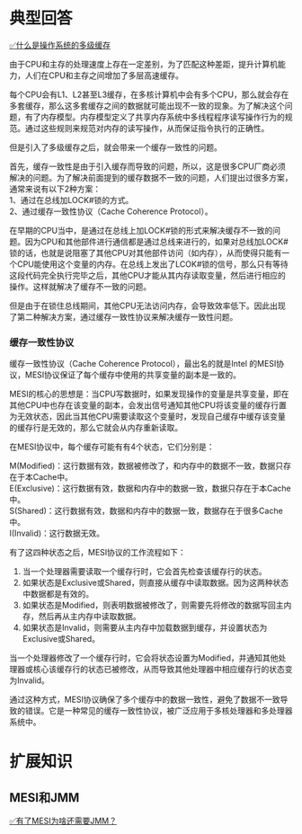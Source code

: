 # 典型回答

[✅什么是操作系统的多级缓存](https://www.yuque.com/hollis666/fo22bm/nm0sde8ek7ccfg1w?view=doc_embed)

由于CPU和主存的处理速度上存在一定差别，为了匹配这种差距，提升计算机能力，人们在CPU和主存之间增加了多层高速缓存。

每个CPU会有L1、L2甚至L3缓存，在多核计算机中会有多个CPU，那么就会存在多套缓存，那么这多套缓存之间的数据就可能出现不一致的现象。为了解决这个问题，有了内存模型。内存模型定义了共享内存系统中多线程程序读写操作行为的规范。通过这些规则来规范对内存的读写操作，从而保证指令执行的正确性。

但是引入了多级缓存之后，就会带来一个缓存一致性的问题。

首先，缓存一致性是由于引入缓存而导致的问题，所以，这是很多CPU厂商必须解决的问题。为了解决前面提到的缓存数据不一致的问题，人们提出过很多方案，通常来说有以下2种方案：<br />1、通过在总线加LOCK#锁的方式。<br />2、通过缓存一致性协议（Cache Coherence Protocol）。

在早期的CPU当中，是通过在总线上加LOCK#锁的形式来解决缓存不一致的问题。因为CPU和其他部件进行通信都是通过总线来进行的，如果对总线加LOCK#锁的话，也就是说阻塞了其他CPU对其他部件访问（如内存），从而使得只能有一个CPU能使用这个变量的内存。在总线上发出了LCOK#锁的信号，那么只有等待这段代码完全执行完毕之后，其他CPU才能从其内存读取变量，然后进行相应的操作。这样就解决了缓存不一致的问题。

但是由于在锁住总线期间，其他CPU无法访问内存，会导致效率低下。因此出现了第二种解决方案，通过缓存一致性协议来解决缓存一致性问题。
### 缓存一致性协议
缓存一致性协议（Cache Coherence Protocol），最出名的就是Intel 的MESI协议，MESI协议保证了每个缓存中使用的共享变量的副本是一致的。

MESI的核心的思想是：当CPU写数据时，如果发现操作的变量是共享变量，即在其他CPU中也存在该变量的副本，会发出信号通知其他CPU将该变量的缓存行置为无效状态，因此当其他CPU需要读取这个变量时，发现自己缓存中缓存该变量的缓存行是无效的，那么它就会从内存重新读取。

在MESI协议中，每个缓存可能有有4个状态，它们分别是：

M(Modified)：这行数据有效，数据被修改了，和内存中的数据不一致，数据只存在于本Cache中。<br />E(Exclusive)：这行数据有效，数据和内存中的数据一致，数据只存在于本Cache中。<br />S(Shared)：这行数据有效，数据和内存中的数据一致，数据存在于很多Cache中。<br />I(Invalid)：这行数据无效。

有了这四种状态之后，MESI协议的工作流程如下：

1. 当一个处理器需要读取一个缓存行时，它会首先检查该缓存行的状态。
2. 如果状态是Exclusive或Shared，则直接从缓存中读取数据。因为这两种状态中数据都是有效的。
3. 如果状态是Modified，则表明数据被修改了，则需要先将修改的数据写回主内存，然后再从主内存中读取数据。
4. 如果状态是Invalid，则需要从主内存中加载数据到缓存，并设置状态为Exclusive或Shared。

当一个处理器修改了一个缓存行时，它会将状态设置为Modified，并通知其他处理器或核心该缓存行的状态已被修改，从而导致其他处理器中相应缓存行的状态变为Invalid。

通过这种方式，MESI协议确保了多个缓存中的数据一致性，避免了数据不一致导致的错误。它是一种常见的缓存一致性协议，被广泛应用于多核处理器和多处理器系统中。


# 扩展知识

## MESI和JMM

[✅有了MESI为啥还需要JMM？](https://www.yuque.com/hollis666/fo22bm/yx29gk7wsw26ec4r?view=doc_embed)
